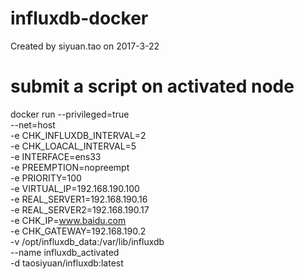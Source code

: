 # influxdb-docker
Created by siyuan.tao on 2017-3-22


# submit a script on activated node
docker run  --privileged=true \
            --net=host \
            -e CHK_INFLUXDB_INTERVAL=2 \
            -e CHK_LOACAL_INTERVAL=5 \
            -e INTERFACE=ens33 \
            -e PREEMPTION=nopreempt \
            -e PRIORITY=100 \
            -e VIRTUAL_IP=192.168.190.100 \
            -e REAL_SERVER1=192.168.190.16 \
            -e REAL_SERVER2=192.168.190.17 \
            -e CHK_IP=www.baidu.com \
            -e CHK_GATEWAY=192.168.190.2 \
            -v /opt/influxdb_data:/var/lib/influxdb \
            --name influxdb_activated \
            -d taosiyuan/influxdb:latest

